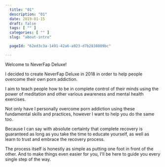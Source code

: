 ```yaml
---
  title: "01"
  description: "01"
  date: 2019-01-15
  draft: false
  tags: [ "" ]
  categories: [ "" ]
  slug: "about-intro"

  pageId: "62ed3c3a-1491-42a6-a923-d7b2838809bc"

---
```


Welcome to NeverFap Deluxe!

I decided to create NeverFap Deluxe in 2018 in order to help people overcome their own porn addiction.

I aim to teach people how to be in complete control of their minds using the power of meditation and other various awareness and mental health exercises.

Not only have I personally overcome porn addiction using these fundamental skills and practices, however I want to help you do the same too.

Because I can say with absolute certainty that complete recovery is guaranteed as long as you take the time to educate yourself, as well as learn to trust and embrace the recovery process.

The process itself is honestly as simple as putting one foot in front of the other. And to make things even easier for you, I'll be here to guide you every single step of the way.

<!-- The Reade -->
<!-- The Reade (=^ ◡ ^=) -->
